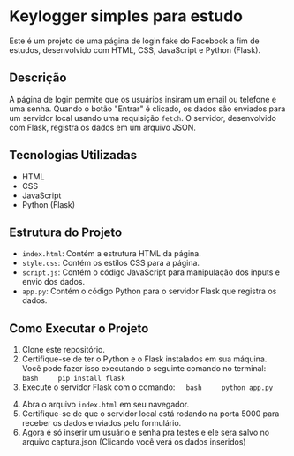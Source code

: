 
# Keylogger simples para estudo
Este é um projeto de uma página de login fake do Facebook a fim de estudos, desenvolvido com HTML, CSS, JavaScript e Python (Flask).

## Descrição

A página de login permite que os usuários insiram um email ou telefone e uma senha. Quando o botão "Entrar" é clicado, os dados são enviados para um servidor local usando uma requisição `fetch`. O servidor, desenvolvido com Flask, registra os dados em um arquivo JSON.

## Tecnologias Utilizadas

- HTML
- CSS
- JavaScript
- Python (Flask)

## Estrutura do Projeto

- `index.html`: Contém a estrutura HTML da página.
- `style.css`: Contém os estilos CSS para a página.
- `script.js`: Contém o código JavaScript para manipulação dos inputs e envio dos dados.
- `app.py`: Contém o código Python para o servidor Flask que registra os dados.

## Como Executar o Projeto

1. Clone este repositório.
2. Certifique-se de ter o Python e o Flask instalados em sua máquina. Você pode fazer isso executando o seguinte comando no terminal:
    ```bash
    pip install flask
    ```
3. Execute o servidor Flask com o comando:
    ```bash
    python app.py
    ```
4. Abra o arquivo `index.html` em seu navegador.
5. Certifique-se de que o servidor local está rodando na porta 5000 para receber os dados enviados pelo formulário.
6. Agora é só inserir um usuário e senha pra testes e ele sera salvo no arquivo captura.json (Clicando você verá os dados inseridos)